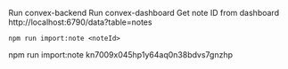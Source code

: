 Run convex-backend
Run convex-dashboard
Get note ID from dashboard http://localhost:6790/data?table=notes
```
npm run import:note <noteId>
```
npm run import:note kn7009x045hp1y64aq0n38bdvs7gnzhp